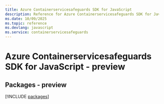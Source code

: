 ```yaml
---
title: Azure Containerservicesafeguards SDK for JavaScript
description: Reference for Azure Containerservicesafeguards SDK for JavaScript
ms.date: 10/09/2025
ms.topic: reference
ms.devlang: javascript
ms.service: containerservicesafeguards
---
```

# Azure Containerservicesafeguards SDK for JavaScript - preview
## Packages - preview
[!INCLUDE [packages](containerservicesafeguards-index.md)]